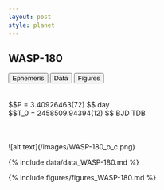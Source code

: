 ```yaml
---
layout: post
style: planet
---
```

<script src="../js/planets.js"></script>

## WASP-180

<!-- Tab links -->
<div class="tab">
<button class="tablinks" onclick="openCity(event, 'Ephemeris')">Ephemeris</button>
<button class="tablinks" onclick="openCity(event, 'Data')">Data</button>
<button class="tablinks" onclick="openCity(event, 'Figures')">Figures</button>
</div>

<!-- Tab content -->
<div id="Ephemeris" class="tabcontent" markdown="1">
<br/><br/>
$$P = 3.40926463(72) $$ day <br/>
$$T_0 = 2458509.94394(12) $$ BJD TDB
<br/><br/>
<br/><br/>
![alt text](/images/WASP-180_o_c.png)
</div>


<div id="Data" class="tabcontent" markdown="1">

{% include data/data_WASP-180.md %}

</div>

<div id="Figures" class="tabcontent" markdown="1">
{% include figures/figures_WASP-180.md %}
</div>


<script src="../js/tabs.js"></script>



